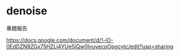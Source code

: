# denoise

專題報告

https://docs.google.com/document/d/1-iO-0EdDZN9ZGx75HZLj4YUe5lQw0IvuyecpOpocytc/edit?usp=sharing
